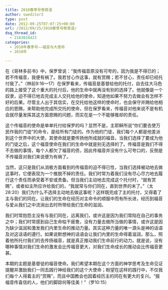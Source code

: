 ```yaml
---
title: 2010春季号卷首语
author: sweditor3
type: post
date: 2012-09-25T07:07:25+00:00
url: /2012/09/25/2010春季号卷首语/
dsq_thread_id:
  - 2183824423
categories:
  - 2010年春季号——福音与大使命
  - 2010年

---
```

在《哥林多前书》中，保罗曾说：“我传福音原没有可夸的，因为我是不得已的；若不传福音，我便有祸了。我若甘心作这事，就有赏赐；若不甘心，责任却已经托付我了。”（林前9:16—17）在保罗看来，传福音是基督给他的托付，自去往大马色的路上接受了这个重大的托付后，他的生命中就再没有别的选择了。他就像是一个奴隶，迫不得已地去完成主人交托给他的使命，知道他如果不努力去做会有怎样不好的后果。尽管主人出于其信实，在交托给他这样的使命时，也会保守并赐给他相应的恩赐，来帮助他完成所交托的使命，但在保罗看来，传福音对他来说不是有机会就尽量发挥其这方面恩赐的问题，而实在是一个不能够推却的责任。
  
这个传福音的使命是单单托付给保罗的吗？显然不是，主耶稣所说“你们要去使万民作我的门徒”的命令，是给所有门徒的。作为他的门徒，我们每个人都是他差派到这个世界中的大使，其使命就是要传扬他所成就的福音。当我们选择了要成为他的门徒之后，这个福音使命在我们的生命中就是别无选择的了。传福音是我们不得不去做的事情，每个人都欠了福音的债，因此传福音并没有什么可夸口的，反倒是不传福音对我们来说便为有祸了。
  
当然，这只是我们从消极方面看到的传福音的迫不得已性，当我们选择被动地去做这事时，它便表现为一个推脱不掉的责任。我们时常为着我们没有尽心尽力地去履行这个责任而承受着不安或责备。但当我们主动地去完成这个托付时，“就有赏赐”，或者如主所应许给我们的，“我就常与你们同在，直到世界的末了。”（太28:20）我们为什么不选择主动地去做这事呢？这样既完成了主的托付，又得着了主与我们的同在。让我们的生命在经历对主命令的顺服中而有所长进，经历到福音与爱从我们之中流淌出去时所带给我们生命的滋润。
  
我们时常抱怨主没有与我们同在，远离我们，或许这是因为我们常陷在自己的事务之中；我们时常感到自己生命枯干疲惫，没有力量去做所当做的事情，或许这是因为缺少滋润和激发我们内里生命的推动力量。其实这种力量的唯一源头是神的话语及对这话语的遵行。如果说默想神的话语会让我们内里的生命得着滋润，那么，照着他所托付我们的去传扬福音，就是真正推动我们生命前行的动力。就是说，没有哪种事情对我们生命的激发会比传福音更大，对我们生命成长的推动会比传福音更甚。
  
本期的主题是基督徒的福音使命。我们希望本期在这个方面的神学思考及生命见证提醒并激励我们一同去践行神给我们的这个大使命；盼望在这样的践行中，不仅我们每个人得着主的“赏赐”，而且中国教会也因着经历主的同在有更大的复兴。“报福音传喜信的人，他们的脚踪何等佳美！”（罗10:15）